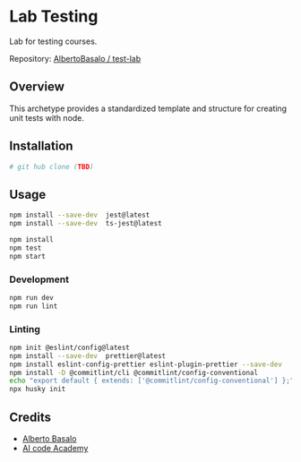 # Lab Testing

Lab for testing courses.

Repository: [AlbertoBasalo / test-lab](https://github.com/AlbertoBasalo/test-lab)

## Overview

This archetype provides a standardized template and structure for creating unit tests with node.

## Installation

```bash
# git hub clone (TBD)
```

## Usage

```bash
npm install --save-dev  jest@latest
npm install --save-dev  ts-jest@latest
```

```bash
npm install
npm test
npm start
```

### Development

```bash
npm run dev
npm run lint
```

### Linting

```bash
npm init @eslint/config@latest
npm install --save-dev  prettier@latest
npm install eslint-config-prettier eslint-plugin-prettier --save-dev
npm install -D @commitlint/cli @commitlint/config-conventional
echo "export default { extends: ['@commitlint/config-conventional'] };" > commitlint.config.js
npx husky init
```

## Credits

- [Alberto Basalo](https://albertobasalo.dev)
- [AI code Academy](https://aicode.academy)
